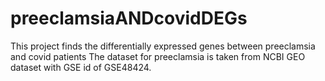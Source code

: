 # preeclamsiaANDcovidDEGs
This project finds the differentially expressed genes between preeclamsia and covid patients
The dataset for preeclamsia is taken from NCBI GEO dataset with GSE id of GSE48424.
